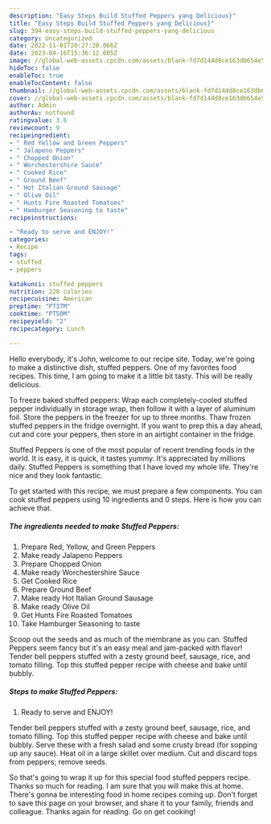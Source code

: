 ```yaml
---
description: "Easy Steps Build Stuffed Peppers yang Delicious}"
title: "Easy Steps Build Stuffed Peppers yang Delicious}"
slug: 394-easy-steps-build-stuffed-peppers-yang-delicious
category: Uncategorized
date: 2022-11-01T20:27:20.066Z
date: 2023-04-16T15:36:12.605Z
image: //global-web-assets.cpcdn.com/assets/blank-fd7d144d8ce163db654e5a02c40b08a2775adb7897d16e4062681dc7e1b2800f.png
hideToc: false
enableToc: true
enableTocContent: false
thumbnail: //global-web-assets.cpcdn.com/assets/blank-fd7d144d8ce163db654e5a02c40b08a2775adb7897d16e4062681dc7e1b2800f.png
cover: //global-web-assets.cpcdn.com/assets/blank-fd7d144d8ce163db654e5a02c40b08a2775adb7897d16e4062681dc7e1b2800f.png
author: Admin
authorAv: notfound
ratingvalue: 3.6
reviewcount: 9
recipeingredient:
- " Red Yellow and Green Peppers"
- " Jalapeno Peppers"
- " Chopped Onion"
- " Worchestershire Sauce"
- " Cooked Rice"
- " Ground Beef"
- " Hot Italian Ground Sausage"
- " Olive Oil"
- " Hunts Fire Roasted Tomatoes"
- " Hamburger Seasoning to taste"
recipeinstructions:

- "Ready to serve and ENJOY!"
categories:
- Recipe
tags:
- stuffed
- peppers

katakunci: stuffed peppers 
nutrition: 228 calories
recipecuisine: American
preptime: "PT37M"
cooktime: "PT50M"
recipeyield: "2"
recipecategory: Lunch

---
```



Hello everybody, it's John, welcome to our recipe site. Today, we're going to make a distinctive dish, stuffed peppers. One of my favorites food recipes. This time, I am going to make it a little bit tasty. This will be really delicious.

To freeze baked stuffed peppers: Wrap each completely-cooled stuffed pepper individually in storage wrap, then follow it with a layer of aluminum foil. Store the peppers in the freezer for up to three months. Thaw frozen stuffed peppers in the fridge overnight. If you want to prep this a day ahead, cut and core your peppers, then store in an airtight container in the fridge.

Stuffed Peppers is one of the most popular of recent trending foods in the world. It is easy, it is quick, it tastes yummy. It's appreciated by millions daily. Stuffed Peppers is something that I have loved my whole life. They're nice and they look fantastic.


To get started with this recipe, we must prepare a few components. You can cook stuffed peppers using 10 ingredients and 0 steps. Here is how you can achieve that.

<!--inarticleads1-->

##### The ingredients needed to make Stuffed Peppers:

1. Prepare  Red, Yellow, and Green Peppers
1. Make ready  Jalapeno Peppers
1. Prepare  Chopped Onion
1. Make ready  Worchestershire Sauce
1. Get  Cooked Rice
1. Prepare  Ground Beef
1. Make ready  Hot Italian Ground Sausage
1. Make ready  Olive Oil
1. Get  Hunts Fire Roasted Tomatoes
1. Take  Hamburger Seasoning to taste


Scoop out the seeds and as much of the membrane as you can. Stuffed Peppers seem fancy but it&#39;s an easy meal and jam-packed with flavor! Tender bell peppers stuffed with a zesty ground beef, sausage, rice, and tomato filling. Top this stuffed pepper recipe with cheese and bake until bubbly. 

<!--inarticleads2-->

##### Steps to make Stuffed Peppers:


1. Ready to serve and ENJOY!

Tender bell peppers stuffed with a zesty ground beef, sausage, rice, and tomato filling. Top this stuffed pepper recipe with cheese and bake until bubbly. Serve these with a fresh salad and some crusty bread (for sopping up any sauce). Heat oil in a large skillet over medium. Cut and discard tops from peppers; remove seeds. 

So that's going to wrap it up for this special food stuffed peppers recipe. Thanks so much for reading. I am sure that you will make this at home. There's gonna be interesting food in home recipes coming up. Don't forget to save this page on your browser, and share it to your family, friends and colleague. Thanks again for reading. Go on get cooking!
